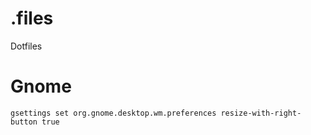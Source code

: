# .files
Dotfiles

# Gnome
```
gsettings set org.gnome.desktop.wm.preferences resize-with-right-button true
```
